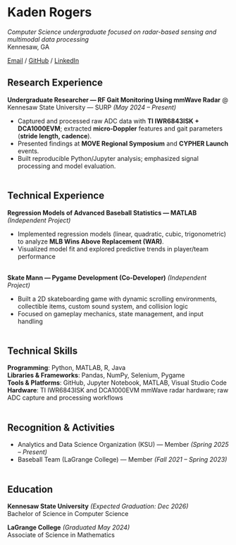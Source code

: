 # Kaden Rogers

_Computer Science undergraduate focused on radar-based sensing and multimodal data processing_ <br>
Kennesaw, GA

[Email](mailto:kroge101@students.kennesaw.edu) / [GitHub](https://github.com/Krogers48) / [LinkedIn](https://www.linkedin.com/in/kaden-rogers-162a77348)

## Research Experience

**Undergraduate Researcher — RF Gait Monitoring Using mmWave Radar** @ Kennesaw State University — SURP _(May 2024 – Present)_ <br>
- Captured and processed raw ADC data with **TI IWR6843ISK + DCA1000EVM**; extracted **micro‑Doppler** features and gait parameters (**stride length, cadence**).
- Presented findings at **MOVE Regional Symposium** and **CYPHER Launch** events.
- Built reproducible Python/Jupyter analysis; emphasized signal processing and model evaluation.
<br><br>

## Technical Experience

**Regression Models of Advanced Baseball Statistics — MATLAB** _(Independent Project)_ <br>
- Implemented regression models (linear, quadratic, cubic, trigonometric) to analyze **MLB Wins Above Replacement (WAR)**.
- Visualized model fit and explored predictive trends in player/team performance
<br><br>

**Skate Mann — Pygame Development (Co‑Developer)** _(Independent Project)_ <br>
- Built a 2D skateboarding game with dynamic scrolling environments, collectible items, custom sound system, and collision logic
- Focused on gameplay mechanics, state management, and input handling
<br><br>

## Technical Skills

**Programming**: Python, MATLAB, R, Java  
**Libraries & Frameworks**: Pandas, NumPy, Selenium, Pygame  
**Tools & Platforms**: GitHub, Jupyter Notebook, MATLAB, Visual Studio Code  
**Hardware**: TI IWR6843ISK and DCA1000EVM mmWave radar hardware; raw ADC capture and processing workflows
<br><br>

## Recognition & Activities

- Analytics and Data Science Organization (KSU) — Member _(Spring 2025 – Present)_  
- Baseball Team (LaGrange College) — Member _(Fall 2021 – Spring 2023)_
<br><br>

## Education

**Kennesaw State University** _(Expected Graduation: Dec 2026)_ <br>
Bachelor of Science in Computer Science

**LaGrange College** _(Graduated May 2024)_ <br>
Associate of Science in Mathematics
